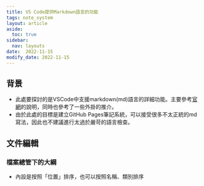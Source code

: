 ```yaml
---
title: VS Code提供Markdown語言的功能
tags: note_system
layout: article
aside:
  toc: true
sidebar:
  nav: layouts
date:  2022-11-15
modify_date: 2022-11-15
---
```


## 背景

- 此處要探討的是VSCode中支援markdown(md)語言的詳細功能。主要參考[官網][dev]的說明，同時也參考了一些外掛的推介。
- 由於此處的目標是建立GitHub Pages筆記系統，可以接受很多不太正統的md寫法，因此也不建議進行太過於嚴苛的語言檢查。

## 文件編輯

### 檔案總管下的大綱

- 內設是按照「位置」排序，也可以按照名稱、類別排序



[dev]: <https://code.visualstudio.com/docs/languages/markdown> "Markdown and Visual Studio Code, code.visualstudio.com"
